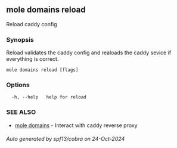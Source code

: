 ## mole domains reload

Reload caddy config

### Synopsis

Reload validates the caddy config
	and realoads the caddy sevice if everything is correct.

```
mole domains reload [flags]
```

### Options

```
  -h, --help   help for reload
```

### SEE ALSO

* [mole domains](mole_domains.md)	 - Interact with caddy reverse proxy

###### Auto generated by spf13/cobra on 24-Oct-2024

